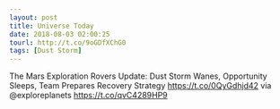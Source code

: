 ```yaml
---
layout: post
title: Universe Today
date: 2018-08-03 02:00:25
tourl: http://t.co/9oGDfXChG0
tags: [Dust Storm]
---
```

The Mars Exploration Rovers Update: Dust Storm Wanes, Opportunity Sleeps, Team Prepares Recovery Strategy https://t.co/0QyGdhjd42 via @exploreplanets https://t.co/qvC4289HP9